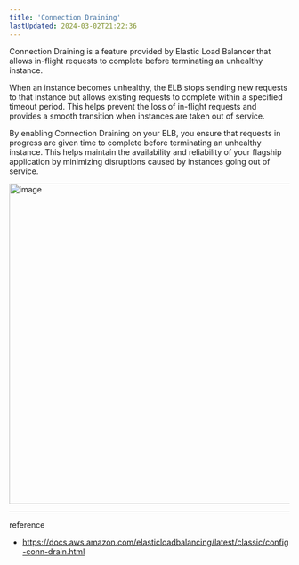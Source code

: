 ```yaml
---
title: 'Connection Draining'
lastUpdated: 2024-03-02T21:22:36
---
```


Connection Draining is a feature provided by Elastic Load Balancer that allows in-flight requests to complete before terminating an unhealthy instance.

When an instance becomes unhealthy, the ELB stops sending new requests to that instance but allows existing requests to complete within a specified timeout period. This helps prevent the loss of in-flight requests and provides a smooth transition when instances are taken out of service.

By enabling Connection Draining on your ELB, you ensure that requests in progress are given time to complete before terminating an unhealthy instance. This helps maintain the availability and reliability of your flagship application by minimizing disruptions caused by instances going out of service.

<img width="575" alt="image" src="https://github.com/rlaisqls/TIL/assets/81006587/0451448b-f0cb-4715-922d-44afd3585021">


---
reference
- https://docs.aws.amazon.com/elasticloadbalancing/latest/classic/config-conn-drain.html